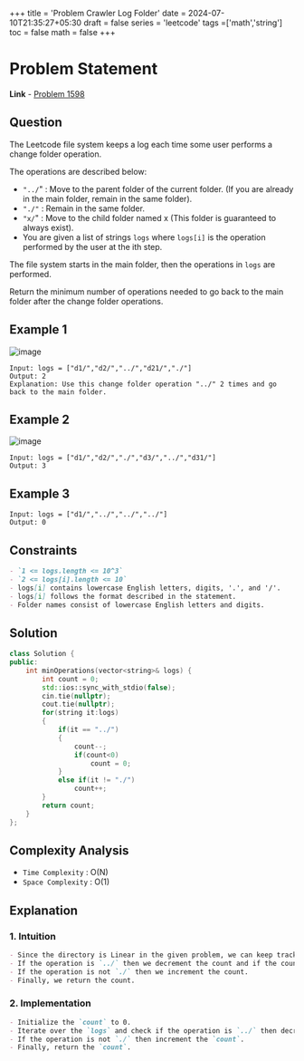 +++
title = 'Problem Crawler Log Folder'
date = 2024-07-10T21:35:27+05:30
draft = false
series = 'leetcode'
tags =['math','string']
toc = false
math = false
+++

# Problem Statement

**Link** - [Problem 1598](https://leetcode.com/problems/crawler-log-folder/description/)

## Question

The Leetcode file system keeps a log each time some user performs a change folder operation.

The operations are described below:

- `"../`" : Move to the parent folder of the current folder. (If you are already in the main folder, remain in the same folder).
- `"./"` : Remain in the same folder.
- `"x/`" : Move to the child folder named x (This folder is guaranteed to always exist).
- You are given a list of strings `logs` where `logs[i]` is the operation performed by the user at the ith step.

The file system starts in the main folder, then the operations in `logs` are performed.

Return the minimum number of operations needed to go back to the main folder after the change folder operations.

## Example 1

![image](https://assets.leetcode.com/uploads/2020/09/09/sample_11_1957.png)

```
Input: logs = ["d1/","d2/","../","d21/","./"]
Output: 2
Explanation: Use this change folder operation "../" 2 times and go back to the main folder.

```

## Example 2

![image](https://assets.leetcode.com/uploads/2020/09/09/sample_22_1957.png)

```
Input: logs = ["d1/","d2/","./","d3/","../","d31/"]
Output: 3
```

## Example 3

```
Input: logs = ["d1/","../","../","../"]
Output: 0
```

## Constraints

```markdown
- `1 <= logs.length <= 10^3`
- `2 <= logs[i].length <= 10`
- logs[i] contains lowercase English letters, digits, '.', and '/'.
- logs[i] follows the format described in the statement.
- Folder names consist of lowercase English letters and digits.
```

## Solution

```cpp
class Solution {
public:
    int minOperations(vector<string>& logs) {
        int count = 0;
        std::ios::sync_with_stdio(false);
        cin.tie(nullptr);
        cout.tie(nullptr);
        for(string it:logs)
        {
            if(it == "../")
            {
                count--;
                if(count<0)
                    count = 0;
            }
            else if(it != "./")
                count++;
        }
        return count;
    }
};
```

## Complexity Analysis

- `Time Complexity` : O(N)
- `Space Complexity` : O(1)

## Explanation

### 1. Intuition

```markdown
- Since the directory is Linear in the given problem, we can keep track of the count of the operations.
- If the operation is `../` then we decrement the count and if the count is less than 0, we reset it to 0.
- If the operation is not `./` then we increment the count.
- Finally, we return the count.
```

### 2. Implementation

```markdown
- Initialize the `count` to 0.
- Iterate over the `logs` and check if the operation is `../` then decrement the `count` and reset it to 0 if it is less than 0.
- If the operation is not `./` then increment the `count`.
- Finally, return the `count`.
```
